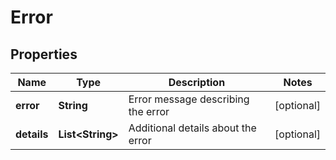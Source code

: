 # Error

## Properties
Name | Type | Description | Notes
------------ | ------------- | ------------- | -------------
**error** | **String** | Error message describing the error |  [optional]
**details** | **List&lt;String&gt;** | Additional details about the error |  [optional]
